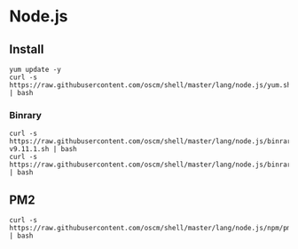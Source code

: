Node.js
=====

Install
-----

	yum update -y
	curl -s https://raw.githubusercontent.com/oscm/shell/master/lang/node.js/yum.sh | bash
	
### Binrary

	curl -s https://raw.githubusercontent.com/oscm/shell/master/lang/node.js/binrary/node-v9.11.1.sh | bash
	curl -s https://raw.githubusercontent.com/oscm/shell/master/lang/node.js/binrary/profile.d.sh | bash
	
## PM2

	curl -s https://raw.githubusercontent.com/oscm/shell/master/lang/node.js/npm/pm2.sh | bash

